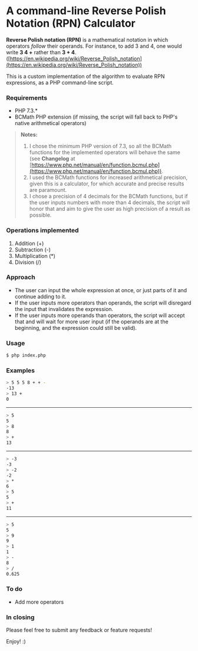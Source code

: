 # A command-line Reverse Polish Notation (RPN) Calculator

**Reverse Polish notation (RPN)** is a mathematical notation in which operators _follow_ their operands. For instance, to add 3 and 4, one would write **3 4 +** rather than **3 + 4**.
([https://en.wikipedia.org/wiki/Reverse_Polish_notation](https://en.wikipedia.org/wiki/Reverse_Polish_notation))

This is a custom implementation of the algorithm to evaluate RPN expressions, as a PHP command-line script.

### Requirements

* PHP 7.3.*
* BCMath PHP extension (if missing, the script will fall back to PHP's native arithmetical operators)

> **Notes:**
>
> 1. I chose the minimum PHP version of 7.3, so all the BCMath functions for the implemented operators will behave the same (see **Changelog** at [https://www.php.net/manual/en/function.bcmul.php](https://www.php.net/manual/en/function.bcmul.php)).
> 2. I used the BCMath functions for increased arithmetical precision, given this is a calculator, for which accurate and precise results are paramount.
> 3. I chose a precision of 4 decimals for the BCMath functions, but if the user inputs numbers with more than 4 decimals, the script will honor that and aim to give the user as high precision of a result as possible.

### Operations implemented

1. Addition (+)
2. Subtraction (-)
3. Multiplication (*)
4. Division (/)

### Approach

* The user can input the whole expression at once, or just parts of it and continue adding to it.
* If the user inputs more operators than operands, the script will disregard the input that invalidates the expression.
* If the user inputs more operands than operators, the script will accept that and will wait for more user input (if the operands are at the beginning, and the expression could still be valid).

### Usage

```bash
$ php index.php
```

### Examples

```bash
> 5 5 5 8 + + -
-13
> 13 +
0
```
---
```bash
> 5
5
> 8
8
> +
13
```
---
```bash
> -3
-3
> -2
-2
> *
6
> 5
5
> +
11
```
---
```bash
> 5
5
> 9
9
> 1
1
> -
8
> /
0.625
```

### To do

* Add more operators

### In closing

Please feel free to submit any feedback or feature requests!

Enjoy! :)
